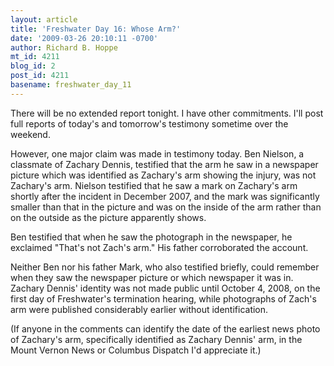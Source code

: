 ```yaml
---
layout: article
title: 'Freshwater Day 16: Whose Arm?'
date: '2009-03-26 20:10:11 -0700'
author: Richard B. Hoppe
mt_id: 4211
blog_id: 2
post_id: 4211
basename: freshwater_day_11
---
```

There will be no extended report tonight.  I have other commitments.  I'll post full reports of today's and tomorrow's testimony sometime over the weekend.  

However, one major claim was made in testimony today.  Ben Nielson, a classmate of Zachary Dennis, testified that the arm he saw in a newspaper picture which was identified as Zachary's arm showing the injury, was not Zachary's arm.  Nielson testified that he saw a mark on Zachary's arm shortly after the incident in December 2007, and the mark was significantly smaller than that in the picture and was on the inside of the arm rather than on the outside as the picture apparently shows.

Ben testified that when he saw the photograph in the newspaper, he exclaimed "That's not Zach's arm."  His father corroborated the account.

Neither Ben nor his father Mark, who also testified briefly, could remember when they saw the newspaper picture or which newspaper it was in.  Zachary Dennis' identity was not made public until October 4, 2008, on the first day of Freshwater's termination hearing, while photographs of Zach's arm were published considerably earlier without identification.

(If anyone in the comments can identify the date of the earliest news photo of Zachary's arm, specifically identified as Zachary Dennis' arm,  in the Mount Vernon News or Columbus Dispatch I'd appreciate it.)
